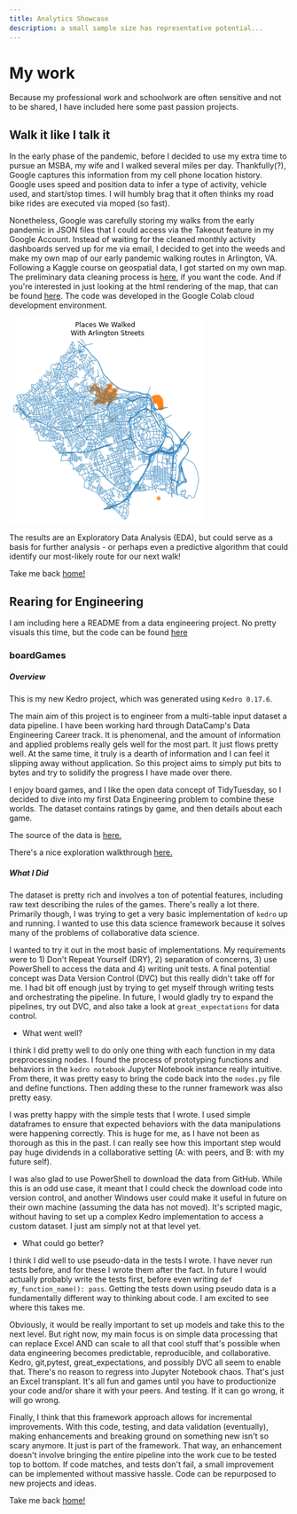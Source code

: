 ```yaml
---
title: Analytics Showcase
description: a small sample size has representative potential...
---
```

# My work

Because my professional work and schoolwork are often sensitive and not to be shared, I have included here some past passion projects.

## Walk it like I talk it

In the early phase of the pandemic, before I decided to use my extra time to pursue an MSBA, my wife and I walked several miles per day. Thankfully(?), Google captures this information from my cell phone location history. Google uses speed and position data to infer a type of activity, vehicle used, and start/stop times. I will humbly brag that it often thinks my road bike rides are executed via moped (so fast). 

Nonetheless, Google was carefully storing my walks from the early pandemic in JSON files that I could access via the Takeout feature in my Google Account. Instead of waiting for the cleaned monthly activity dashboards served up for me via email, I decided to get into the weeds and make my own map of our early pandemic walking routes in Arlington, VA. Following a Kaggle course on geospatial data, I got started on my own map. The preliminary data cleaning process is [here](Test.ipynb), if you want the code. And if you're interested in just looking at the html rendering of the map, that can be found [here](Test.html). The code was developed in the Google Colab cloud development environment.

![Map](map.png)

The results are an Exploratory Data Analysis (EDA), but could serve as a basis for further analysis - or perhaps even a predictive algorithm that could identify our most-likely route for our next walk!

Take me back [home!](https:/anderson-ian.github.io/)

## Rearing for Engineering

I am including here a README from a data engineering project. No pretty visuals this time, but the code can be found [here](https://github.com/anderson-ian/board-games)

### boardGames

##### Overview

This is my new Kedro project, which was generated using `Kedro 0.17.6`.

The main aim of this project is to engineer from a multi-table input dataset a data pipeline. I have been working hard through DataCamp's Data Engineering Career track. It is phenomenal, and the amount of information and applied problems really gels well for the most part. It just flows pretty well. At the same time, it truly is a dearth of information and I can feel it slipping away without application. So this project aims to simply put bits to bytes and try to solidify the progress I have made over there.

 I enjoy board games, and I like the open data concept of TidyTuesday, so I decided to dive into my first Data Engineering problem to combine these worlds. The dataset contains ratings by game, and then details about each game. 

The source of the data is [here.](https://github.com/rfordatascience/tidytuesday/tree/master/data/2022/2022-01-25)

There's a nice exploration walkthrough [here.](https://jvanelteren.github.io/blog/2022/01/19/boardgames.html)

##### What I Did

The dataset is pretty rich and involves a ton of potential features, including raw text describing the rules of the games. There's really a lot there. Primarily though, I was trying to get a very basic implementation of `kedro` up and running. I wanted to use this data science framework because it solves many of the problems of collaborative data science. 

I wanted to try it out in the most basic of implementations. My requirements were to 1) Don't Repeat Yourself (DRY), 2) separation of concerns, 3) use PowerShell to access the data and 4) writing unit tests. A final potential concept was Data Version Control (DVC) but this really didn't take off for me. I had bit off enough just by trying to get myself through writing tests and orchestrating the pipeline. In future, I would gladly try to expand the pipelines, try out DVC, and also take a look at `great_expectations` for data control.

- What went well?

I think I did pretty well to do only one thing with each function in my data preprocessing nodes. I found the process of prototyping functions and behaviors in the `kedro notebook` Jupyter Notebook instance really intuitive. From there, it was pretty easy to bring the code back into the `nodes.py` file and define functions. Then adding these to the runner framework was also pretty easy. 

I was pretty happy with the simple tests that I wrote. I used simple dataframes to ensure that expected behaviors with the data manipulations were happening correctly. This is huge for me, as I have not been as thorough as this in the past. I can really see how this important step would pay huge dividends in a collaborative setting (A: with peers, and B: with my future self).

I was also glad to use PowerShell to download the data from GitHub. While this is an odd use case, it meant that I could check the download code into version control, and another Windows user could make it useful in future on their own machine (assuming the data has not moved). It's scripted magic, without having to set up a complex Kedro implementation to access a custom dataset. I just am simply not at that level yet.

- What could go better?

I think I did well to use pseudo-data in the tests I wrote. I have never run tests before, and for these I wrote them after the fact. In future I would actually probably write the tests first, before even writing `def my_function_name(): pass`. Getting the tests down using pseudo data is a fundamentally different way to thinking about code. I am excited to see where this takes me. 

Obviously, it would be really important to set up models and take this to the next level. But right now, my main focus is on simple data processing that can replace Excel AND can scale to all that cool stuff that's possible when data engineering becomes predictable, reproducible, and collaborative. Kedro, git,pytest, great_expectations, and possibly DVC all seem to enable that. There's no reason to regress into Jupyter Notebook chaos. That's just an Excel transplant. It's all fun and games until you have to productionize your code and/or share it with your peers. And testing. If it can go wrong, it will go wrong.

Finally, I think that this framework approach allows for incremental improvements. With this code, testing, and data validation (eventually), making enhancements and breaking ground on something new isn't so scary anymore. It just is part of the framework. That way, an enhancement doesn't involve bringing the entire pipeline into the work cue to be tested top to bottom. If code matches, and tests don't fail, a small improvement can be implemented without massive hassle. Code can be repurposed to new projects and ideas. 

Take me back [home!](https:/anderson-ian.github.io/)
